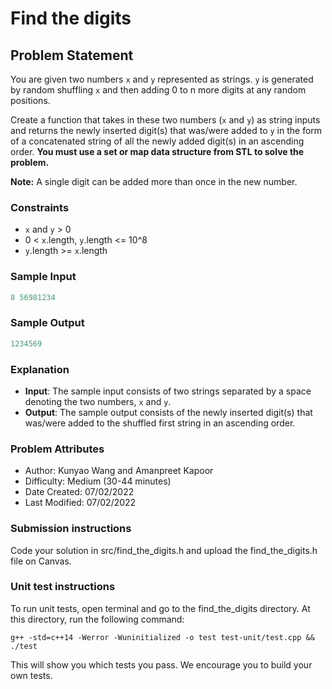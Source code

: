 # Find the digits

## Problem Statement  
You are given two numbers `x` and `y` represented as strings. `y` is generated by random shuffling `x` and then adding 0 to n more digits at any random positions. 

Create a function that takes in these two numbers (`x` and `y`) as string inputs and returns the newly inserted digit(s) that was/were added to `y` in the form of a concatenated string of all the newly added digit(s) in an ascending order. **You must use a set or map data structure from STL to solve the problem.** 

**Note:** A single digit can be added more than once in the new number. 

### Constraints
- `x` and `y` > 0 
- 0 < `x`.length, `y`.length <= 10^8 
- `y`.length >= `x`.length 

### Sample Input
```c++
8 56981234
```

### Sample Output
```c++
1234569
```

### Explanation 
- **Input**: The sample input consists of two strings separated by a space denoting the two numbers, `x` and `y`.
- **Output**: The sample output consists of the newly inserted digit(s) that was/were added to the shuffled first string in an ascending order.  

### Problem Attributes
- Author: Kunyao Wang and Amanpreet Kapoor
- Difficulty: Medium (30-44 minutes)
- Date Created: 07/02/2022
- Last Modified: 07/02/2022

### Submission instructions
Code your solution in src/find_the_digits.h and upload the find_the_digits.h file on Canvas.

### Unit test instructions
To run unit tests, open terminal and go to the find_the_digits directory. At this directory, run the following command:

`g++ -std=c++14 -Werror -Wuninitialized -o test test-unit/test.cpp && ./test`

This will show you which tests you pass. We encourage you to build your own tests.

